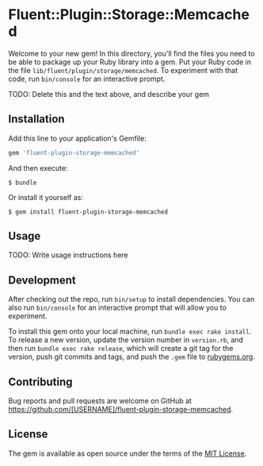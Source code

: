 # Fluent::Plugin::Storage::Memcached

Welcome to your new gem! In this directory, you'll find the files you need to be able to package up your Ruby library into a gem. Put your Ruby code in the file `lib/fluent/plugin/storage/memcached`. To experiment with that code, run `bin/console` for an interactive prompt.

TODO: Delete this and the text above, and describe your gem

## Installation

Add this line to your application's Gemfile:

```ruby
gem 'fluent-plugin-storage-memcached'
```

And then execute:

    $ bundle

Or install it yourself as:

    $ gem install fluent-plugin-storage-memcached

## Usage

TODO: Write usage instructions here

## Development

After checking out the repo, run `bin/setup` to install dependencies. You can also run `bin/console` for an interactive prompt that will allow you to experiment.

To install this gem onto your local machine, run `bundle exec rake install`. To release a new version, update the version number in `version.rb`, and then run `bundle exec rake release`, which will create a git tag for the version, push git commits and tags, and push the `.gem` file to [rubygems.org](https://rubygems.org).

## Contributing

Bug reports and pull requests are welcome on GitHub at https://github.com/[USERNAME]/fluent-plugin-storage-memcached.


## License

The gem is available as open source under the terms of the [MIT License](http://opensource.org/licenses/MIT).

